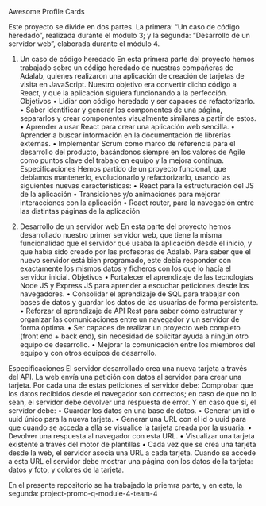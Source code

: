 Awesome Profile Cards

Este proyecto se divide en dos partes. La primera: “Un caso de código heredado”, realizada durante el módulo 3; y la segunda: “Desarrollo de un servidor web”, elaborada durante el módulo 4.

1. Un caso de código heredado
   En esta primera parte del proyecto hemos trabajado sobre un código heredado de nuestras compañeras de Adalab, quienes realizaron una aplicación de creación de tarjetas de visita en JavaScript. Nuestro objetivo era convertir dicho código a React, y que la aplicación siguiera funcionando a la perfección.
   Objetivos
   • Lidiar con código heredado y ser capaces de refactorizarlo.
   • Saber identificar y generar los componentes de una página, separarlos y crear componentes visualmente similares a partir de estos.
   • Aprender a usar React para crear una aplicación web sencilla.
   • Aprender a buscar información en la documentación de librerías externas.
   • Implementar Scrum como marco de referencia para el desarrollo del producto, basándonos siempre en los valores de Agile como puntos clave del trabajo en equipo y la mejora continua.
   Especificaciones
   Hemos partido de un proyecto funcional, que debíamos mantenerlo, evolucionarlo y refactorizarlo, usando las siguientes nuevas características:
   • React para la estructuración del JS de la aplicación
   • Transiciones y/o animaciones para mejorar interacciones con la aplicación
   • React router, para la navegación entre las distintas páginas de la aplicación

2. Desarrollo de un servidor web
   En esta parte del proyecto hemos desarrollado nuestro primer servidor web, que tiene la misma funcionalidad que el servidor que usaba la aplicación desde el inicio, y que había sido creado por las profesoras de Adalab.
   Para saber que el nuevo servidor está bien programado, este debía responder con exactamente los mismos datos y ficheros con los que lo hacía el servidor inicial.
   Objetivos
   • Fortalecer el aprendizaje de las tecnologías Node JS y Express JS para aprender a escuchar peticiones desde los navegadores.
   • Consolidar el aprendizaje de SQL para trabajar con bases de datos y guardar los datos de las usuarias de forma persistente.
   • Reforzar el aprendizaje de API Rest para saber cómo estructurar y organizar las comunicaciones entre un navegador y un servidor de forma óptima.
   • Ser capaces de realizar un proyecto web completo (front end + back end), sin necesidad de solicitar ayuda a ningún otro equipo de desarrollo.
   • Mejorar la comunicación entre los miembros del equipo y con otros equipos de desarrollo.

Especificaciones
El servidor desarrollado crea una nueva tarjeta a través del API.
La web envía una petición con datos al servidor para crear una tarjeta. Por cada una de estas peticiones el servidor debe:
Comprobar que los datos recibidos desde el navegador son correctos; en caso de que no lo sean, el servidor debe devolver una respuesta de error. Y en caso que sí, el servidor debe:
• Guardar los datos en una base de datos.
• Generar un id o uuid único para la nueva tarjeta.
• Generar una URL con el id o uuid para que cuando se acceda a ella se visualice la tarjeta creada por la usuaria.
• Devolver una respuesta al navegador con esta URL.
• Visualizar una tarjeta existente a través del motor de plantillas
• Cada vez que se crea una tarjeta desde la web, el servidor asocia una URL a cada tarjeta. Cuando se accede a esta URL el servidor debe mostrar una página con los datos de la tarjeta: datos y foto, y colores de la tarjeta.

En el presente repositorio se ha trabajado la priemra parte, y en este, la segunda: project-promo-q-module-4-team-4
